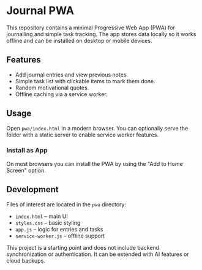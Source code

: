 # Journal PWA

This repository contains a minimal Progressive Web App (PWA) for journalling and simple task tracking. The app stores data locally so it works offline and can be installed on desktop or mobile devices.

## Features
- Add journal entries and view previous notes.
- Simple task list with clickable items to mark them done.
- Random motivational quotes.
- Offline caching via a service worker.

## Usage
Open `pwa/index.html` in a modern browser. You can optionally serve the folder with a static server to enable service worker features.

### Install as App
On most browsers you can install the PWA by using the "Add to Home Screen" option.

## Development
Files of interest are located in the `pwa` directory:
- `index.html` – main UI
- `styles.css` – basic styling
- `app.js` – logic for entries and tasks
- `service-worker.js` – offline support

This project is a starting point and does not include backend synchronization or authentication. It can be extended with AI features or cloud backups.


